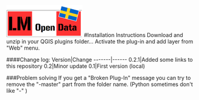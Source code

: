![GitHub Logo](/lm.png)
#Installation Instructions
Download and unzip in your QGIS plugins folder...
Activate the plug-in and add layer from "Web" menu.

####Change log:
Version|Change
-------|------
0.2.1|Added some links to this repository
0.2|Minor update
0.1|First version (local)

###Problem solving
If you get a "Broken Plug-In" message you can try to remove the "-master" part from the folder name. (Python sometimes don't like "-" )
